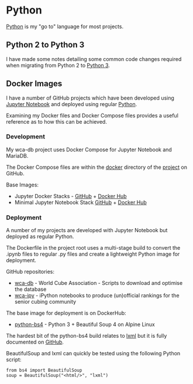 # Python

[Python](https://www.python.org/) is my "go to" language for most projects.



## Python 2 to Python 3

I have made some notes detailing some common code changes required when migrating from Python 2 to [Python 3](Python3.md).



## Docker Images

I have a number of GitHub projects which have been developed using [Jupyter Notebook](https://jupyter.org/) and deployed using regular [Python](https://www.python.org/).

Examining my Docker files and Docker Compose files provides a useful reference as to how this can be achieved.

### Development

My wca-db project uses Docker Compose for Jupyter Notebook and MariaDB.

The Docker Compose files are within the [docker](https://github.com/Logiqx/wca-db/tree/master/docker) directory of the [project](https://github.com/Logiqx/wca-db) on GitHub.

Base Images:

- Jupyter Docker Stacks - [GitHub](https://github.com/jupyter/docker-stacks) + [Docker Hub](https://hub.docker.com/u/jupyter/)
- Minimal Jupyter Notebook Stack [GitHub](https://github.com/jupyter/docker-stacks/tree/master/minimal-notebook)  + [Docker Hub](https://hub.docker.com/r/jupyter/minimal-notebook/)

### Deployment

A number of my projects are developed with Jupyter Notebook but deployed as regular Python.

The Dockerfile in the project root uses a multi-stage build to convert the .ipynb files to regular .py files and create a lightweight Python image for deployment.

GitHub repositories:

- [wca-db](https://github.com/Logiqx/wca-db) - World Cube Association - Scripts to download and optimise the database
- [wca-ipy](https://github.com/Logiqx/wca-ipy) - iPython notebooks to produce (un)official rankings for the senior cubing community

The base image for deployment is on DockerHub:

- [python-bs4](https://hub.docker.com/repository/docker/logiqx/python-bs4) - Python 3 + Beautiful Soup 4 on Alpine Linux

The hardest bit of the python-bs4 build relates to [lxml](https://lxml.de/installation.html) but it is fully documented on [GitHub](https://github.com/Logiqx/python-bs4).

BeautifulSoup and lxml can quickly be tested using the following Python script:

```
from bs4 import BeautifulSoup
soup = BeautifulSoup("<html/>", "lxml")
```

